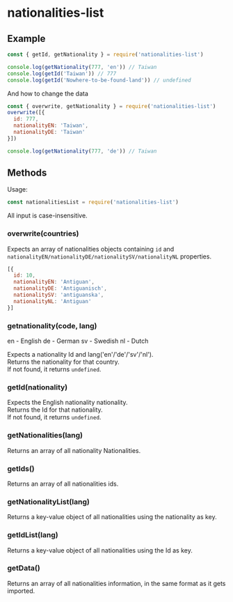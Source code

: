 # nationalities-list

## Example

``` js
const { getId, getNationality } = require('nationalities-list')

console.log(getNationality(777, 'en')) // Taiwan
console.log(getId('Taiwan')) // 777
console.log(getId('Nowhere-to-be-found-land')) // undefined
```

And how to change the data 
``` js
const { overwrite, getNationality } = require('nationalities-list')
overwrite([{
  id: 777,
  nationalityEN: 'Taiwan',
  nationalityDE: 'Taiwan'
}])

console.log(getNationality(777, 'de')) // Taiwan
```

## Methods

Usage:

``` js
const nationalitiesList = require('nationalities-list')
```
All input is case-insensitive.

### overwrite(countries)

Expects an array of nationalities objects containing `id` and `nationalityEN/nationalityDE/nationalitySV/nationalityNL` properties.
``` js
[{
  id: 10,
  nationalityEN: 'Antiguan',
  nationalityDE: 'Antiguanisch',
  nationalitySV: 'antiguanska',
  nationalityNL: 'Antiguan'
}]
```

### getnationality(code, lang)
en - English
de - German
sv - Swedish
nl - Dutch

Expects a nationality Id and lang('en'/'de'/'sv'/'nl').  
Returns the nationality for that country.  
If not found, it returns `undefined`.  

### getId(nationality)

Expects the English nationality nationality.  
Returns the Id for that nationality.  
If not found, it returns `undefined`.  

### getNationalities(lang)

Returns an array of all nationality Nationalities.

### getIds()

Returns an array of all nationalities ids.

### getNationalityList(lang)

Returns a key-value object of all nationalities using the nationality as key.

### getIdList(lang)

Returns a key-value object of all nationalities using the Id as key.

### getData()

Returns an array of all nationalities information, in the same format as it gets imported.

